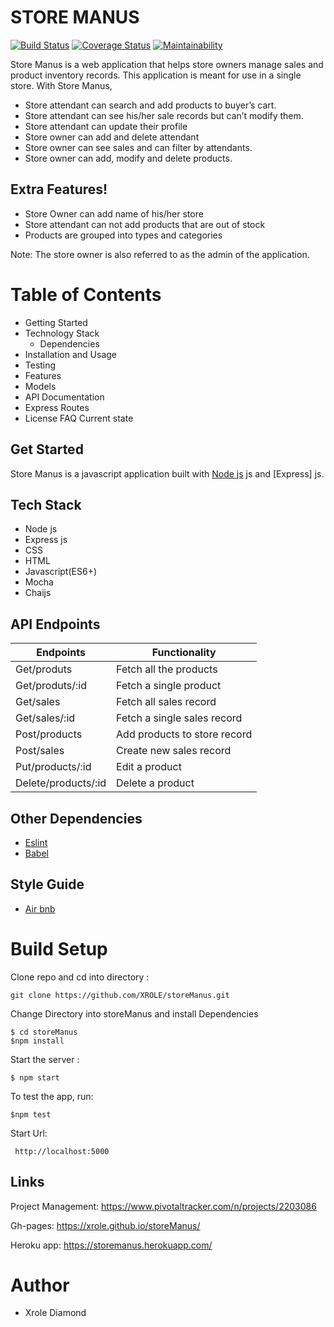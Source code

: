 # STORE MANUS

[![Build Status](https://travis-ci.com/XROLE/storeManus.svg?branch=develop)](https://travis-ci.com/XROLE/storeManus) [![Coverage Status](https://coveralls.io/repos/github/XROLE/storeManus/badge.svg)](https://coveralls.io/github/XROLE/storeManus) [![Maintainability](https://api.codeclimate.com/v1/badges/766810958444bd854cd0/maintainability)](https://codeclimate.com/github/XROLE/storeManus/maintainability)

Store Manus is a web application that helps store owners manage sales and product inventory records. This application is meant for use in a single store. With Store Manus,
  - Store attendant can search and add products to buyer’s cart.
  - Store attendant can see his/her sale records but can’t modify them.
  - Store attendant can update their profile
  - Store owner can add and delete attendant
  - Store owner can see sales and can filter by attendants.
  - Store owner can add, modify and delete products.
 
## Extra Features!
  - Store Owner can add name of his/her store
  - Store attendant can not add products that are out of stock
  - Products are grouped into types and categories
  
Note: The store owner is also referred to as the admin of the application.

# Table of Contents
- Getting Started
- Technology Stack
  - Dependencies
- Installation and Usage
- Testing
- Features
- Models
- API Documentation
- Express Routes
- License
FAQ
Current state

## Get Started
Store Manus is a javascript application built with [Node js](https://nodejs.org/en/) js and [Express] js.

## Tech Stack
- Node js
- Express js
- CSS
- HTML
- Javascript(ES6+)
- Mocha
- Chaijs

## API Endpoints 

| Endpoints | Functionality |
| ------ | ------ |
| Get/produts | Fetch all the products |
| Get/produts/:id | Fetch a single product |
| Get/sales | Fetch all sales record|
|Get/sales/:id |Fetch a single sales record |
| Post/products | Add products to store record |
| Post/sales | Create new sales record |
| Put/products/:id | Edit a product |
| Delete/products/:id | Delete a product|

## Other Dependencies
 - [Eslint](https://www.npmjs.com/package/eslint)
 - [Babel](https://www.npmjs.com/package/babel-cli)
 ## Style Guide
- [Air bnb]()

# Build Setup
Clone repo and cd into directory :
```
git clone https://github.com/XROLE/storeManus.git
```
Change Directory into storeManus and install Dependencies
```
$ cd storeManus
$npm install
```
Start the server : 
``` 
$ npm start 
```
To test the app,  run:
```
$npm test
```

Start Url:
```
 http://localhost:5000
```
## Links
Project Management: https://www.pivotaltracker.com/n/projects/2203086

Gh-pages: https://xrole.github.io/storeManus/

Heroku app: https://storemanus.herokuapp.com/

# Author
- Xrole Diamond